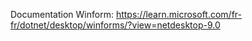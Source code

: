 Documentation Winform:
https://learn.microsoft.com/fr-fr/dotnet/desktop/winforms/?view=netdesktop-9.0
